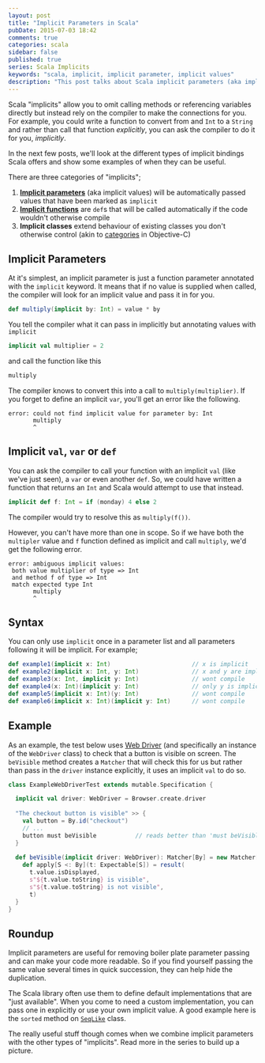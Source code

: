 ```yaml
---
layout: post
title: "Implicit Parameters in Scala"
pubDate: 2015-07-03 18:42
comments: true
categories: scala
sidebar: false
published: true
series: Scala Implicits
keywords: "scala, implicit, implicit parameter, implicit values"
description: "This post talks about Scala implicit parameters (aka implicit values). In the series, I introduce the \"implicit\" categories and show real examples."
---
```


Scala "implicits" allow you to omit calling methods or referencing variables directly but instead rely on the compiler to make the connections for you. For example, you could write a function to convert from and `Int` to a `String` and rather than call that function _explicitly_, you can ask the compiler to do it for you, _implicitly_.  

In the next few posts, we'll look at the different types of implicit bindings Scala offers and show some examples of when they can be useful.

<!-- more -->

There are three categories of "implicits";

1. **[Implicit parameters](/blog/2015/07/03/scala-implicit-parameters/)** (aka implicit values) will be automatically passed values that have been marked as `implicit`
1. **[Implicit functions](/blog/2015/07/14/scala-implicit-functions/)** are `def`s that will be called automatically if the code wouldn't otherwise compile
1. **Implicit classes** extend behaviour of existing classes you don't otherwise control (akin to [categories](https://developer.apple.com/library/prerelease/ios/documentation/Cocoa/Conceptual/ProgrammingWithObjectiveC/CustomizingExistingClasses/CustomizingExistingClasses.html) in Objective-C)


<!-- more -->

## Implicit Parameters

At it's simplest, an implicit parameter is just a function parameter annotated with the `implicit` keyword. It means that if no value is supplied when called, the compiler will look for an implicit value and pass it in for you.

``` scala
def multiply(implicit by: Int) = value * by
```
You tell the compiler what it can pass in implicitly but annotating values with `implicit`

``` scala
implicit val multiplier = 2
```
and call the function like this

``` scala
multiply
```
The compiler knows to convert this into a call to `multiply(multiplier)`. If you forget to define an implicit `var`, you'll get an error like the following.

    error: could not find implicit value for parameter by: Int
           multiply
           ^

## Implicit `val`, `var` or `def`

You can ask the compiler to call your function with an implicit `val` (like we've just seen), a `var` or even another `def`. So, we could have written a function that returns an `Int` and Scala would attempt to use that instead.

``` scala
implicit def f: Int = if (monday) 4 else 2
```
The compiler would try to resolve this as `multiply(f())`.

However, you can't have more than one in scope. So if we have both the `multipler` value and `f` function defined as implicit and call `multiply`, we'd get the following error. 

    error: ambiguous implicit values:
     both value multiplier of type => Int
     and method f of type => Int
     match expected type Int
           multiply
           ^



## Syntax

You can only use `implicit` once in a parameter list and all parameters following it will be implicit. For example;

``` scala
def example1(implicit x: Int)                       // x is implicit
def example2(implicit x: Int, y: Int)               // x and y are implicit
def example3(x: Int, implicit y: Int)               // wont compile 
def example4(x: Int)(implicit y: Int)               // only y is implicit
def example5(implicit x: Int)(y: Int)               // wont compile
def example6(implicit x: Int)(implicit y: Int)      // wont compile
```

## Example

As an example, the test below uses [Web Driver](http://www.seleniumhq.org/projects/webdriver/) (and specifically an instance of the `WebDriver` class) to check that a button is visible on screen. The `beVisible` method creates a `Matcher` that will check this for us but rather than pass in the `driver` instance explicitly, it uses an implicit `val` to do so.

``` scala
class ExampleWebDriverTest extends mutable.Specification {

  implicit val driver: WebDriver = Browser.create.driver
  
  "The checkout button is visible" >> {
    val button = By.id("checkout")
    // ...
    button must beVisible           // reads better than 'must beVisible(driver)'   
  }
  
  def beVisible(implicit driver: WebDriver): Matcher[By] = new Matcher[By] {
    def apply[S <: By](t: Expectable[S]) = result(
      t.value.isDisplayed,
      s"${t.value.toString} is visible",
      s"${t.value.toString} is not visible",
      t)
  }
}
```
## Roundup

Implicit parameters are useful for removing boiler plate parameter passing and can make your code more readable. So if you find yourself passing the same value several times in quick succession, they can help hide the duplication.

The Scala library often use them to define default implementations that are "just available". When you come to need a custom implementation, you can pass one in explicitly or use your own implicit value. A good example here is the `sorted` method on [`SeqLike`](http://www.scala-lang.org/api/2.11.7/#scala.collection.SeqLike) class. 

The really useful stuff though comes when we combine implicit parameters with the other types of "implicits". Read more in the series to build up a picture.
